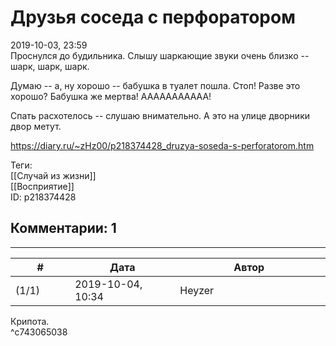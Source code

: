Друзья соседа с перфоратором
============================

  
2019-10-03, 23:59  
 Проснулся до будильника. Слышу шаркающие звуки очень близко -- шарк, шарк, шарк.   
   
 Думаю -- а, ну хорошо -- бабушка в туалет пошла. Стоп! Разве это хорошо? Бабушка же мертва! ААААААААААА!   
   
 Спать расхотелось -- слушаю внимательно. А это на улице дворники двор метут.   
  
<https://diary.ru/~zHz00/p218374428_druzya-soseda-s-perforatorom.htm>  
  
Теги:  
[[Случай из жизни]]  
[[Восприятие]]  
ID: p218374428  


Комментарии: 1
--------------

  


---



|         #         |              Дата              |                     Автор                     |           ID           |
| --- | --- | --- | --- |
| (1/1) | 2019-10-04, 10:34 | Heyzer | c743065038 |

  
 Крипота.   
 ^c743065038